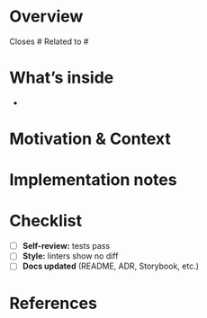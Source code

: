 # Overview
Closes #<!-- issue number -->
Related to #<!-- optional issue -->

# What’s inside
<!-- Bullet-point summary of key changes -->
- 

# Motivation & Context
<!-- Why did you build this change? Link to docs, RFCs, screenshots, etc. -->

# Implementation notes
<!-- Design decisions, trade-offs, tricky algorithms, performance tweaks… -->

# Checklist
- [ ] **Self-review:** tests pass
- [ ] **Style:** linters show no diff
- [ ] **Docs updated** (README, ADR, Storybook, etc.)

# References
<!-- Links to tickets, blog posts, Stack Overflow answers, etc. -->

